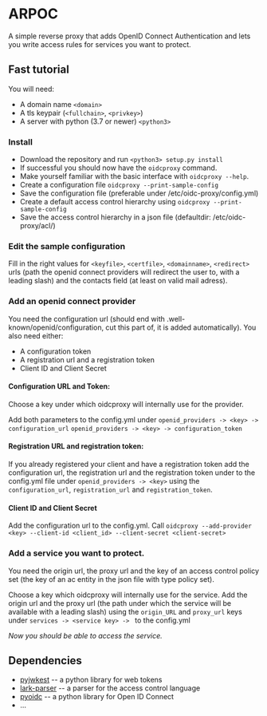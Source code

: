 # ARPOC

A simple reverse proxy that adds OpenID Connect Authentication and lets you
write access rules for services you want to protect.

## Fast tutorial

You will need:

* A domain name `<domain>`
* A tls keypair (`<fullchain>`, `<privkey>`)
* A server with python (3.7 or newer) `<python3>`

### Install

* Download the repository and run `<python3> setup.py install`
* If successful you should now have the `oidcproxy` command.
* Make yourself familiar with the basic interface with `oidcproxy --help`.
* Create a configuration file `oidcproxy --print-sample-config`
* Save the configuration file (preferable under /etc/oidc-proxy/config.yml)
* Create a default access control hierarchy using `oidcproxy --print-sample-config`
* Save the access control hierarchy in a json file (defaultdir: /etc/oidc-proxy/acl/)

### Edit the sample configuration

Fill in the right values for `<keyfile>`, `<certfile>`, `<domainname>`, `<redirect>`
urls (path the openid connect providers will redirect the user to, with a leading
slash) and the contacts field (at least on valid mail adress).


### Add an openid connect provider

You need the configuration url (should end with .well-known/openid/configuration, cut this part of, it is added automatically).
You also need either:

* A configuration token
* A registration url and a registration token
* Client ID and Client Secret


#### Configuration URL and Token:

Choose a key under which oidcproxy will internally use for the provider.

Add both parameters to the config.yml under
`openid_providers -> <key> -> configuration_url`
`openid_providers -> <key> -> configuration_token`

#### Registration URL and registration token:

If you already registered your client and have a registration token add 
the configuration url, the registration url and the registration token
under to the config.yml file under
`openid_providers -> <key>` using the `configuration_url`, `registration_url`
and `registration_token`.

#### Client ID and Client Secret

Add the configuration url to the config.yml.
Call `oidcproxy --add-provider <key> --client-id <client_id> --client-secret <client-secret>`


### Add a service you want to protect.

You need the origin url, the proxy url and the key of an access control policy
set (the key of an ac entity in the json file with type policy set).

Choose a key which oidcproxy will internally use for the service.
Add the origin url and the proxy url (the path under which the service will be
available with a leading slash) using the `origin_URL` and `proxy_url` keys
under `services -> <service key> -> ` to the config.yml

*Now you should be able to access the service.*


## Dependencies

* [pyjwkest](https://github.com/IdentityPython/pyjwkest/) -- a python library for web tokens
* [lark-parser](https://github.com/lark-parser/lark) -- a parser for the access control language
* [pyoidc](https://github.com/OpenIDC/pyoidc) -- a python library for Open ID Connect
* ...
